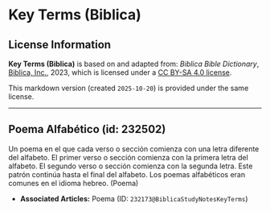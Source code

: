 # Key Terms (Biblica)

## License Information

**Key Terms (Biblica)** is based on and adapted from: _Biblica Bible Dictionary_, [Biblica, Inc.](https://www.biblica.com/), 2023, which is licensed under a [CC BY-SA 4.0 license](https://creativecommons.org/licenses/by-sa/4.0/legalcode.en).

This markdown version (created `2025-10-20`) is provided under the same license.



--------------------------------

## Poema Alfabético (id: 232502)

Un poema en el que cada verso o sección comienza con una letra diferente del alfabeto. El primer verso o sección comienza con la primera letra del alfabeto. El segundo verso o sección comienza con la segunda letra. Este patrón continúa hasta el final del alfabeto. Los poemas alfabéticos eran comunes en el idioma hebreo. (Poema)

* **Associated Articles:** Poema (ID: `232173@BiblicaStudyNotesKeyTerms`)


